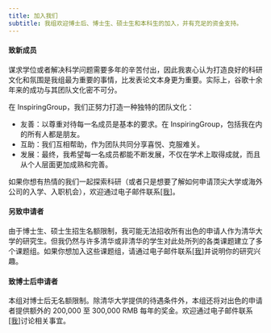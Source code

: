 ```yaml
---
title: 加入我们
subtitle: 我组欢迎博士后、博士生、硕士生和本科生的加入，并有充足的资金支持。
---
```


#### 致新成员

谋求学位或者解决科学问题需要多年的辛苦付出，因此我衷心认为打造良好的科研文化和氛围是我组最为重要的事情，比发表论文本身更为重要。实际上，谷歌十余年来的成功与其团队文化密不可分。

在 InspiringGroup，我们正努力打造一种独特的团队文化：

* 友善：以尊重对待每一名成员是基本的要求。在 InspiringGroup，包括我在内的所有人都是朋友。
* 互助：我们互相帮助，作为团队共同分享喜悦、克服难关。
* 发展：最终，我希望每一名成员都能不断发展，不仅在学术上取得成就，而且从个人层面更加成熟和完善。

如果你想有热情的我们一起探索科研（或者只是想要了解如何申请顶尖大学或海外公司的入学、入职机会），欢迎通过电子邮件联系<a href="../team">[我]</a>。

#### 另致申请者

由于博士生、硕士生招生名额限制，我可能无法招收所有出色的申请人作为清华大学的研究生。但我仍然与许多清华或非清华的学生对此处所列的各类课题建立了多个课题组。如果你想加入这些课题组，请通过电子邮件联系<a href="../team">[我]</a>并说明你的研究兴趣。

#### 致博士后申请者

本组对博士后无名额限制。除清华大学提供的待遇条件外，本组还将对出色的申请者提供额外的 200,000 至 300,000 RMB 每年的奖金。欢迎通过电子邮件联系<a href="../team">[我]</a>讨论相关事宜。
